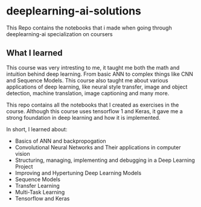 # deeplearning-ai-solutions
This Repo contains the notebooks that i made when going through deeplearning-ai specialization on coursers

## What I learned
This course was very intresting to me, it taught me both the math and intuition behind deep learning. From basic ANN to complex things like CNN and Sequence Models.
  This course also taught me about various applications of deep learning, like neural style transfer, image and object detection, machine translation, image captioning and many more.

This repo contains all the notebooks that I created as exercises in the course. Although this course uses tensorflow 1 and Keras, it gave me a strong foundation in deep learning and how it is implemented.

In short,  I learned about:
* Basics of ANN and backpropogation
* Convolutional Neural Networks and Their applications in computer vision
* Structuring, managing, implementing and debugging in a Deep Learning Project
* Improving and Hypertuning Deep Learning Models
* Sequence Models
* Transfer Learning
* Multi-Task Learning
* Tensorflow and Keras
